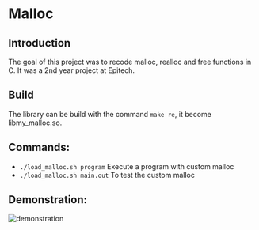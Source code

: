 # Malloc
## Introduction
The goal of this project was to recode malloc, realloc and free functions in C. It was a 2nd year project at Epitech.

## Build
The library can be build with the command `make re`, it become libmy_malloc.so.

## Commands:
- `./load_malloc.sh program` Execute a program with custom malloc  
- `./load_malloc.sh main.out` To test the custom malloc  

## Demonstration:
![demonstration](https://raw.githubusercontent.com/aveldocquin/Malloc/master/docs/images/demonstration.gif)
